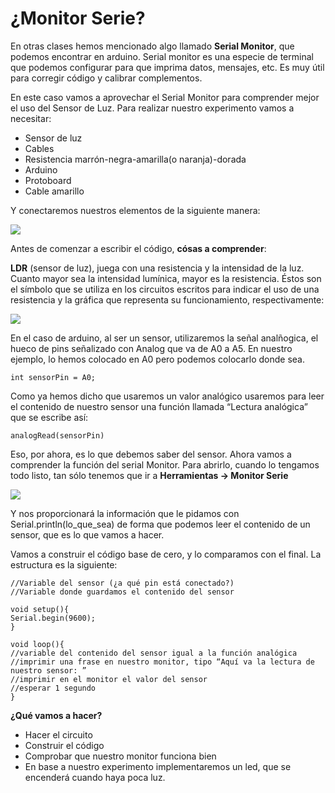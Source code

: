 # ¿Monitor Serie?

En otras clases hemos mencionado algo llamado **Serial Monitor**, que podemos encontrar en arduino. Serial monitor es una especie de terminal que podemos configurar para que imprima datos, mensajes, etc. Es muy útil para corregir código y calibrar complementos.

En este caso vamos a aprovechar el Serial Monitor para comprender mejor el uso del Sensor de Luz. Para realizar nuestro experimento vamos a necesitar:

- Sensor de luz
- Cables
- Resistencia marrón-negra-amarilla(o naranja)-dorada
- Arduino
- Protoboard
- Cable amarillo

Y conectaremos nuestros elementos de la siguiente manera:

![](https://github.com/terceranexus6/clases_con_rafa/blob/master/apuntes_curso_nuevo/images/2017-11-30%2016_22_40-Arduino%20Monitor%20-%20Entender%20la%20comunicaci%C3%B3n%20con%20el%20arduino%20-%20Documentos%20de%20Google.png?raw=true)

Antes de comenzar a escribir el código, **cósas a comprender**:

**LDR** (sensor de luz), juega con una resistencia y la intensidad de la luz. Cuanto mayor sea la intensidad lumínica, mayor es la resistencia. Éstos son el símbolo que se utiliza en los circuitos escritos para indicar el uso de una resistencia y la gráfica que representa su funcionamiento, respectivamente:

![](https://github.com/terceranexus6/clases_con_rafa/blob/master/apuntes_curso_nuevo/images/2017-11-30%2016_22_51-Arduino%20Monitor%20-%20Entender%20la%20comunicaci%C3%B3n%20con%20el%20arduino%20-%20Documentos%20de%20Google.png?raw=true)

En el caso de arduino, al ser un sensor, utilizaremos la señal analñogica, el hueco de pins señalizado con Analog que va de A0 a A5. En nuestro ejemplo, lo hemos colocado en A0 pero podemos colocarlo donde sea. 

    int sensorPin = A0;

Como ya hemos dicho que usaremos un valor analógico usaremos para leer el contenido de nuestro sensor una función llamada “Lectura analógica” que se escribe así:

    analogRead(sensorPin)
    
Eso, por ahora, es lo que debemos saber del sensor. Ahora vamos a comprender  la función del serial Monitor. Para abrirlo, cuando lo tengamos todo listo, tan sólo tenemos que ir a **Herramientas -> Monitor Serie**

![](https://github.com/terceranexus6/clases_con_rafa/blob/master/apuntes_curso_nuevo/images/2017-11-30%2016_22_59-Arduino%20Monitor%20-%20Entender%20la%20comunicaci%C3%B3n%20con%20el%20arduino%20-%20Documentos%20de%20Google.png?raw=true)

Y nos proporcionará la información que le pidamos con Serial.println(lo_que_sea) de forma que podemos leer el contenido de un sensor, que es lo que vamos a hacer. 

Vamos a construir el código base de cero, y lo comparamos con el final. La estructura es la siguiente:

```
//Variable del sensor (¿a qué pin está conectado?)
//Variable donde guardamos el contenido del sensor

void setup(){
Serial.begin(9600);
}

void loop(){
//variable del contenido del sensor igual a la función analógica
//imprimir una frase en nuestro monitor, tipo “Aquí va la lectura de nuestro sensor: ”
//imprimir en el monitor el valor del sensor
//esperar 1 segundo
}
```

**¿Qué vamos a hacer?**

-  Hacer el circuito
- Construir el código
- Comprobar que nuestro monitor funciona bien
- En base a nuestro experimento implementaremos un led, que se encenderá cuando haya poca luz.

